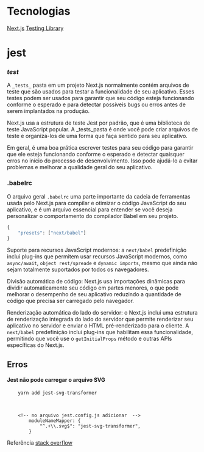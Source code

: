 # Tecnologias
[Next.js](https://nextjs.org/docs/getting-started)
[Testing Library](https://testing-library.com/docs/react-testing-library/intro/)

# jest 

### _test_

A `_tests_` pasta em um projeto Next.js normalmente contém arquivos de teste que são usados ​​para testar a funcionalidade de seu aplicativo. Esses testes podem ser usados ​​para garantir que seu código esteja funcionando conforme o esperado e para detectar possíveis bugs ou erros antes de serem implantados na produção.

Next.js usa a estrutura de teste Jest por padrão, que é uma biblioteca de teste JavaScript popular. A _tests_pasta é onde você pode criar arquivos de teste e organizá-los de uma forma que faça sentido para seu aplicativo.

Em geral, é uma boa prática escrever testes para seu código para garantir que ele esteja funcionando conforme o esperado e detectar quaisquer erros no início do processo de desenvolvimento. Isso pode ajudá-lo a evitar problemas e melhorar a qualidade geral do seu aplicativo.

### .babelrc


O arquivo geral `.babelrc` uma parte importante da cadeia de ferramentas usada pelo Next.js para compilar e otimizar o código JavaScript do seu aplicativo, e é um arquivo essencial para entender se você deseja personalizar o comportamento do compilador Babel em seu projeto.

```javascript
{  
    "presets": ["next/babel"] 
}
```
Suporte para recursos JavaScript modernos: a `next/babel` predefinição inclui plug-ins que permitem usar recursos JavaScript modernos, como `async/await`, `object rest/spreade` e `dynamic imports`, mesmo que ainda não sejam totalmente suportados por todos os navegadores.

Divisão automática de código: Next.js usa importações dinâmicas para dividir automaticamente seu código em partes menores, o que pode melhorar o desempenho de seu aplicativo reduzindo a quantidade de código que precisa ser carregado pelo navegador.

Renderização automática do lado do servidor: o Next.js inclui uma estrutura de renderização integrada do lado do servidor que permite renderizar seu aplicativo no servidor e enviar o HTML pré-renderizado para o cliente. A `next/babel` predefinição inclui plug-ins que habilitam essa funcionalidade, permitindo que você use o `getInitialProps` método e outras APIs específicas do Next.js.

## Erros

 #### Jest não pode carregar o arquivo SVG
 
   
    
        yarn add jest-svg-transformer 
    
 <br >


        <!-- no arquivo jest.config.js adicionar  -->
            moduleNameMapper: {
                "^.+\\.svg$": "jest-svg-transformer",
            }
    

Referência [stack overflow](https://stackoverflow.com/questions/58603201/jest-cannot-load-svg-file)